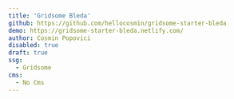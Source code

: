 ```yaml
---
title: 'Gridsome Bleda'
github: https://github.com/hellocosmin/gridsome-starter-bleda
demo: https://gridsome-starter-bleda.netlify.com/
author: Cosmin Popovici
disabled: true
draft: true
ssg:
  - Gridsome
cms:
  - No Cms
---
```

